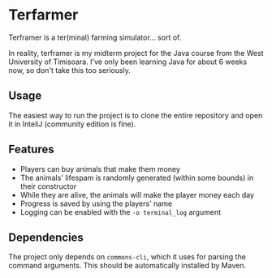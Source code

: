 # Terfarmer

Terframer is a ter(minal) farming simulator... sort of.

In reality, terframer is my midterm project for the Java course from the West University of Timisoara. I've only been learning Java for about 6 weeks now, so don't take this too seriously.

## Usage

The easiest way to run the project is to clone the entire repository and open it in InteliJ (community edition is fine).

## Features

- Players can buy animals that make them money
- The animals' lifespam is randomly generated (within some bounds) in their constructor
- While they are alive, the animals will make the player money each day
- Progress is saved by using the players' name
- Logging can be enabled with the `-o terminal_log` argument

## Dependencies

The project only depends on `commons-cli`, which it uses for parsing the command arguments. This should be automatically installed by Maven.
